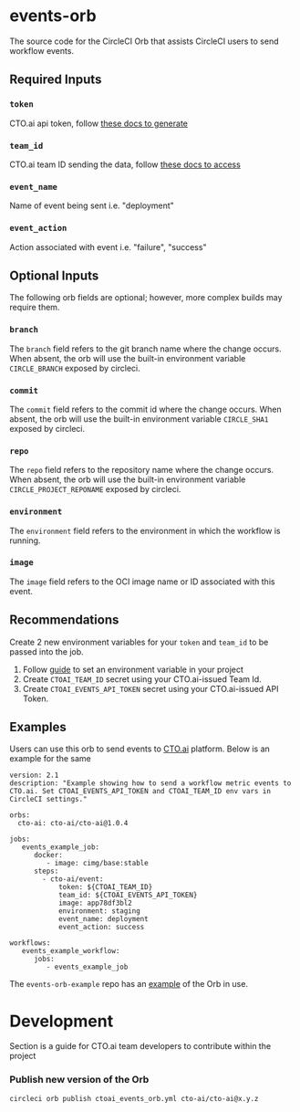 # events-orb
The source code for the CircleCI Orb that assists CircleCI users to send workflow events.

## Required Inputs

### `token`

CTO.ai api token, follow [these docs to generate](https://cto.ai/docs/integrate-any-tool)

### `team_id`

CTO.ai team ID sending the data, follow [these docs to access](https://cto.ai/docs/integrate-any-tool)

### `event_name`

Name of event being sent i.e. "deployment"

### `event_action`

Action associated with event i.e. "failure", "success"

## Optional Inputs

The following orb fields are optional; however, more complex builds may
require them.

### `branch`

The `branch` field refers to the git branch name where the change occurs. When
absent, the orb will use the built-in environment variable `CIRCLE_BRANCH` exposed by circleci.

### `commit`

The `commit` field refers to the commit id where the change occurs. When absent,
the orb will use the built-in environment variable `CIRCLE_SHA1` exposed by circleci.

### `repo`

The `repo` field refers to the repository name where the change occurs. When
absent, the orb will use the built-in environment variable `CIRCLE_PROJECT_REPONAME` exposed by circleci.

### `environment`

The `environment` field refers to the environment in which the workflow is running.

### `image`

The `image` field refers to the OCI image name or ID associated with this event.

## Recommendations

Create 2 new environment variables for your `token` and `team_id` to be passed into the job.

1. Follow [guide](https://circleci.com/docs/set-environment-variable/#set-an-environment-variable-in-a-project) to set an environment variable in your project
2. Create `CTOAI_TEAM_ID` secret using your CTO.ai-issued Team Id.
3. Create `CTOAI_EVENTS_API_TOKEN` secret using your CTO.ai-issued API Token.

## Examples
Users can use this orb to send events to [CTO.ai](https://cto.ai/) platform. Below is an example for the same
```
version: 2.1
description: "Example showing how to send a workflow metric events to CTO.ai. Set CTOAI_EVENTS_API_TOKEN and CTOAI_TEAM_ID env vars in CircleCI settings."

orbs:
  cto-ai: cto-ai/cto-ai@1.0.4

jobs:
   events_example_job:
      docker:
         - image: cimg/base:stable
      steps:
        - cto-ai/event:
            token: ${CTOAI_TEAM_ID}
            team_id: ${CTOAI_EVENTS_API_TOKEN}
            image: app78df3bl2
            environment: staging
            event_name: deployment
            event_action: success

workflows:
   events_example_workflow:
      jobs:
         - events_example_job
```
The `events-orb-example` repo has an [example](https://github.com/cto-ai/events-orb-example) of the Orb in use.


# Development
Section is a guide for CTO.ai team developers to contribute within the project 
### Publish new version of the Orb

```
circleci orb publish ctoai_events_orb.yml cto-ai/cto-ai@x.y.z
```
